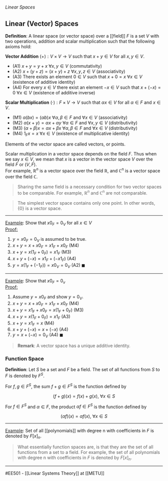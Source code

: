 ###### Linear Spaces ######
## Linear (Vector) Spaces ##

**Definition**: A linear space (or vector space) over a [[field]] $F$ is a set $V$ with two operations, addition and scalar multiplication such that the following axioms hold:

**Vector Addition** $(+): V \times V \rightarrow V$ such that $x + y \in V$ for all $x,y \in V$.
- (A1) $x + y = y + x$   $\forall x,y \in V$ (commutativity)  
- (A2) $x + (y + z) = (x + y) + z$   $\forall x,y,z \in V$ (associativity)  
- (A3) There exists an element $0 \in V$ such that $x + 0 = x$   $\forall x \in V$ (existence of additive identity)  
- (A4) For every $x \in V$ there exist an element $-x \in V$ such that $x + (-x) = 0$   $\forall x \in V$ (existence of additive inverse)


**Scalar Multiplication** $(\cdot): F \times V \rightarrow V$ such that $\alpha x \in V$ for all $\alpha \in F$ and $x \in V$.  
- (M1) $\alpha (bx) = (\alpha b)x$   $\forall \alpha, \beta \in F$ and $\forall x \in V$ (associativity)  
- (M2) $\alpha(x+y) = \alpha x + \alpha y$   $\forall \alpha \in F$ and $\forall x,y \in V$ (distributivity)  
- (M3) $(\alpha + \beta)x = \alpha x + \beta x$   $\forall \alpha, \beta \in F$ and $\forall x \in V$ (distributivity)  
- (M4) $1_Fx = x$   $\forall x \in V$ (existence of multiplicative identity)

Elements of the vector space are called vectors, or points.

Scalar multiplication in a vector space depends on the field $F$. Thus when we say $x \in V$, we mean that $x$ is a vector in the vector space $V$ over the field $F$ or $(V,F)$.  
For example, $\mathbb{R}^n$ is a vector space over the field $\mathbb{R}$, and $\mathbb{C}^n$ is a vector space over the field $\mathbb{C}$.

> Sharing the same field is a necessary condition for two vector spaces to be comparable. For example, $\mathbb{R}^n$ and $\mathbb{C}^n$ are not comparable.  

> The simplest vector space contains only one point. In other words, $\{0\}$ is a vector space.

------------------------------------------------------------------------------------------
<ins>Example</ins>: Show that $x 0_F  = 0_V$ for all $x \in V$  
<ins>Proof:</ins>
1. $y = x0_F = 0_V$ is assumed to be true.
2. $x + y = x + x0_F = x1_F+ x0_F$      (M4)
3. $x + y = x(1_F + 0_F) = x1_F$            (M3)
4. $x + y + (-x) = x1_F + (-x1_F)$      (A4)
5. $y = x(1_F + (-1_F)) = x0_V = 0_V$     (A2)    $\blacksquare$
  
------------------------------------------------------------------------------------------
<ins>Example</ins>: Show that $x0_F = 0_v$  
<ins>Proof:</ins>  
1. Assume $y = x0_F$ and show $y = 0_V$.  
2. $x + y = x + x0_F = x1_F + x0_F$       (M4)
3. $x + y = x1_F + x0_F = x(1_F + 0_F)$   (M3)
4. $x + y = x(1_F + 0_F) = x1_F$              (A3)
5. $x + y = x1_F = x$                            (M4)
6. $x + y + (-x) = x + (-x)$               (A4)
7. $y = x + (-x) = 0_V$                         (A4)    $\blacksquare$

>**Remark**: A vector space has a unique additive identity.


### Function Space ###  
**Definition**: Let $S$ be a set and $F$ be a field. The set of all functions from $S$ to $F$ is denoted by $F^S$.

For $f,g \in F^S$, the sum $f+g \in F^S$ is the function defined by  

$$(f+g)(x) = f(x) + g(x), \ \forall x \in S$$

For $f \in F^S$ and $\alpha \in F$, the product $\alpha f \in F^S$ is the function defined by

$$(\alpha f)(x) = \alpha f(x), \ \forall x \in S$$  

------------------------------------------------------------------------------------------
<ins>Example</ins>: Set of all [[polynomials]] with degree n with coefficients in $F$ is denoted by $F[x]_n$.


> What essentially function spaces are, is that they are the set of all functions from a set to a field. For example, the set of all polynomials with degree n with coefficients in $F$ is denoted by $F[x]_n$.

------------------------------------------------------------------------------------------
#EE501 - [[Linear Systems Theory]] at [[METU]]